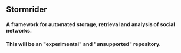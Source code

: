 ## Stormrider

#### A framework for automated storage, retrieval and analysis of social networks.

#### This will be an "experimental" and "unsupported" repository.
